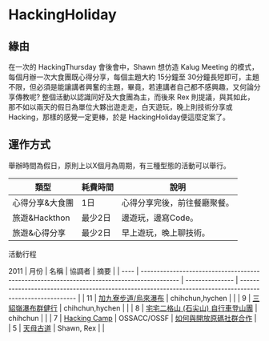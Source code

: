 # HackingHoliday

## 緣由

在一次的 HackingThursday 會後會中，Shawn 想仿造 Kalug Meeting 的模式，每個月辦一次大食團既心得分享，每個主題大約 15分鐘至 30分鐘長短即可，主題不限，但必須是能讓講者興奮的主題，畢竟，若連講者自己都不感興趣，又何論分享傳教呢? 整個活動以認識同好及大食團為主，而後來 Rex 則提議，與其如此，那不如以兩天的假日為單位大夥出遊走走，白天遊玩，晚上則技術分享或Hacking，那樣的感覺一定更棒，於是 HackingHoliday便這麼定案了。

## 運作方式


舉辦時間為假日，原則上以X個月為周期，有三種型態的活動可以舉行。

| 類型            | 耗費時間 | 說明                         |
| --------------- | -------- | ---------------------------- |
| 心得分享&大食團 | 1日      | 心得分享完後，前往餐廳聚餐。 |
| 旅遊&Hackthon   | 最少2日  | 邊遊玩，邊寫Code。           |
| 旅遊&心得分享   | 最少2日  | 早上遊玩，晚上聊技術。       |

活動行程

2011
| 月份 | 名稱                                                                                       | 協調者          | 摘要                                                                                                      |
| ---- | ------------------------------------------------------------------------------------------ | --------------- | --------------------------------------------------------------------------------------------------------- |
| 11   | [加九寮步道/烏來瀑布](https://www.facebook.com/event.php?eid=240656359315005)              | chihchun,hychen |                                                                                                           |
| 9    | [三貂嶺瀑布群健行](https://www.facebook.com/event.php?eid=249905788364492)                 | chihchun,hychen |                                                                                                           |
| 8    | [宅宅二格山 (石尖山) 自行車登山團](https://www.facebook.com/event.php?eid=135083089915069) | chihchun        |                                                                                                           |
| 7    | [Hacking Camp](http://groups.google.com/group/hacking_camp)                                | OSSACC/OSSF     | [如何與開放原碼社群合作](http://people.debian.org.tw/~chihchun/2011/07/18/work-with-open-source-project/) |
| 5    | [天母古道](http://www.facebook.com/event.php?eid=207031409336494)                          | Shawn, Rex      |                                                                                                           |
